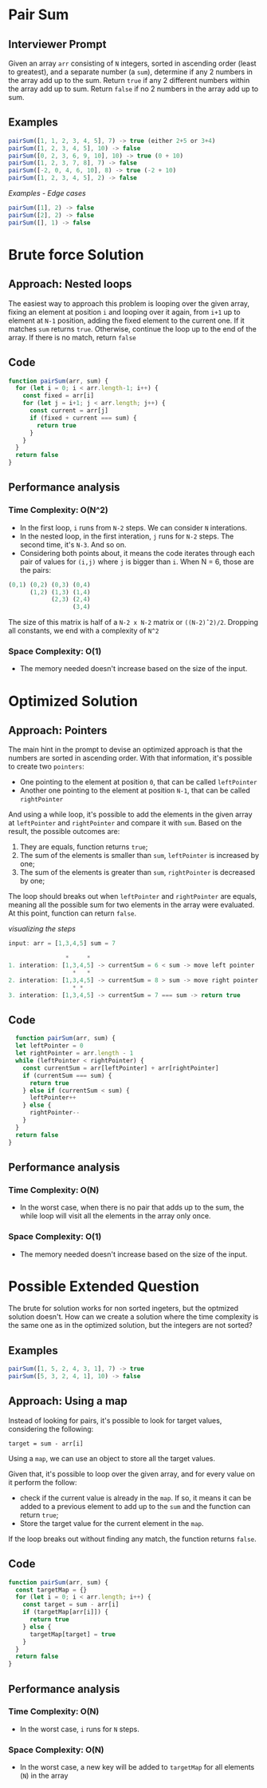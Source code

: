 # Pair Sum

## Interviewer Prompt
Given an array `arr` consisting of `N` integers, sorted in ascending order (least to greatest), and a separate number (a `sum`), determine if any 2 numbers in the array add up to the sum. Return `true` if any 2 different numbers within the array add up to sum. Return `false` if no 2 numbers in the array add up to sum.


## Examples

```js
pairSum([1, 1, 2, 3, 4, 5], 7) -> true (either 2+5 or 3+4)
pairSum([1, 2, 3, 4, 5], 10) -> false
pairSum([0, 2, 3, 6, 9, 10], 10) -> true (0 + 10)
pairSum([1, 2, 3, 7, 8], 7) -> false
pairSum([-2, 0, 4, 6, 10], 8) -> true (-2 + 10)
pairSum([1, 2, 3, 4, 5], 2) -> false
```

_Examples - Edge cases_

```js
pairSum([1], 2) -> false
pairSum([2], 2) -> false
pairSum([], 1) -> false
```

# Brute force Solution

## Approach: __Nested loops__

The easiest way to approach this problem is looping over the given array, fixing an element at position `i` and looping over it again, from `i+1` up to element at `N-1` position, adding the fixed element to the current one. If it matches `sum` returns `true`. Otherwise, continue the loop up to the end of the array. If there is no match, return `false`

## Code

```js
function pairSum(arr, sum) {
  for (let i = 0; i < arr.length-1; i++) {
    const fixed = arr[i]
    for (let j = i+1; j < arr.length; j++) {
      const current = arr[j]
      if (fixed + current === sum) {
        return true
      }
    }
  }
  return false
}
```
## Performance analysis

### Time Complexity: __O(N^2)__
- In the first loop, `i` runs from `N-2` steps. We can consider `N` interations.
- In the nested loop, in the first interation, `j` runs for `N-2` steps. The second time, it's `N-3`. And so on.
- Considering both points about, it means the code iterates through each pair of values for `(i,j)` where `j` is bigger than `i`. When N = 6, those are the pairs:

```js
(0,1) (0,2) (0,3) (0,4)
      (1,2) (1,3) (1,4)
            (2,3) (2,4)
                  (3,4)
```

The size of this matrix is half of a `N-2 x N-2` matrix or `((N-2)ˆ2)/2`. Dropping all constants, we end with a complexity of `N^2`

### Space Complexity: __O(1)__
- The memory needed doesn't increase based on the size of the input.

# Optimized Solution

## Approach: __Pointers__

The main hint in the prompt to devise an optimized approach is that the numbers are sorted in ascending order. With that information, it's possible to create two `pointers`:
 - One pointing to the element at position `0`, that can be called `leftPointer`
 - Another one pointing to the element at position `N-1`, that can be called `rightPointer`

And using a while loop, it's possible to add the elements in the given array at `leftPointer` and `rightPointer` and compare it with `sum`. Based on the result, the possible outcomes are:

  1. They are equals, function returns `true`;
  2. The sum of the elements is smaller than `sum`, `leftPointer` is increased by one;
  3. The sum of the elements is greater than `sum`, `rightPointer` is decreased by one;

The loop should breaks out when `leftPointer` and `rightPointer` are equals, meaning all the possible sum for two elements in the array were evaluated. At this point, function can return `false`.

_visualizing the steps_

```js
input: arr = [1,3,4,5] sum = 7

                *     *
1. interation: [1,3,4,5] -> currentSum = 6 < sum -> move left pointer
                  *   *
2. interation: [1,3,4,5] -> currentSum = 8 > sum -> move right pointer
                  * *
3. interation: [1,3,4,5] -> currentSum = 7 === sum -> return true


```

## Code

```js
  function pairSum(arr, sum) {
  let leftPointer = 0
  let rightPointer = arr.length - 1
  while (leftPointer < rightPointer) {
    const currentSum = arr[leftPointer] + arr[rightPointer]
    if (currentSum === sum) {
      return true
    } else if (currentSum < sum) {
      leftPointer++
    } else {
      rightPointer--
    }
  }
  return false
}
```

## Performance analysis

### Time Complexity: __O(N)__
  - In the worst case, when there is no pair that adds up to the sum, the while loop will visit all the elements in the array only once.

### Space Complexity: __O(1)__
- The memory needed doesn't increase based on the size of the input.

# Possible Extended Question
The brute for solution works for non sorted ingeters, but the optmized solution doesn't. How can we create a solution where the time complexity is the same one as in the optimized solution, but the integers are not sorted?

## Examples

```js
pairSum([1, 5, 2, 4, 3, 1], 7) -> true
pairSum([5, 3, 2, 4, 1], 10) -> false
```

## Approach: __Using a map__

Instead of looking for pairs, it's possible to look for target values, considering the following:

`target = sum - arr[i]`

Using a `map`, we can use an object to store all the target values.

Given that, it's possible to loop over the given array, and for every value on it perform the follow:
  - check if the current value is already in the `map`. If so, it means it can be added to a previous element to add up to the `sum` and the function can return `true`;
  - Store the target value for the current element in the `map`.

If the loop breaks out without finding any match, the function returns `false`.

## Code

```js
function pairSum(arr, sum) {
  const targetMap = {}
  for (let i = 0; i < arr.length; i++) {
    const target = sum - arr[i]
    if (targetMap[arr[i]]) {
      return true
    } else {
      targetMap[target] = true
    }
  }
  return false
}
```

## Performance analysis

### Time Complexity: __O(N)__
- In the worst case, `i` runs for `N` steps.

### Space Complexity: __O(N)__
- In the worst case, a new key will be added to `targetMap` for all elements (`N`) in the array
